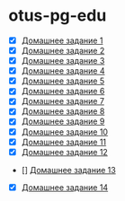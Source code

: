 # otus-pg-edu
- [X] [Домашнее задание 1](https://github.com/gitsergeys/otus-pg-edu/blob/main/homework-1.md)
- [X] [Домашнее задание 2](https://github.com/gitsergeys/otus-pg-edu/blob/main/homework-2.md)
- [X] [Домашнее задание 3](https://github.com/gitsergeys/otus-pg-edu/blob/main/homework-3.md)
- [X] [Домашнее задание 4](https://github.com/gitsergeys/otus-pg-edu/blob/main/homework-4.md)
- [X] [Домашнее задание 5](https://github.com/gitsergeys/otus-pg-edu/blob/main/homework-5.md)
- [X] [Домашнее задание 6](https://github.com/gitsergeys/otus-pg-edu/blob/main/homework-6.md)
- [X] [Домашнее задание 7](https://github.com/gitsergeys/otus-pg-edu/blob/main/homework-7.md)
- [X] [Домашнее задание 8](https://github.com/gitsergeys/otus-pg-edu/blob/main/homework-8.md)
- [X] [Домашнее задание 9](https://github.com/gitsergeys/otus-pg-edu/blob/main/homework-9.md)
- [X] [Домашнее задание 10](https://github.com/gitsergeys/otus-pg-edu/blob/main/homework-10.md)
- [X] [Домашнее задание 11](https://github.com/gitsergeys/otus-pg-edu/blob/main/homework-11.md)
- [X] [Домашнее задание 12](https://github.com/gitsergeys/otus-pg-edu/blob/main/homework-12.md)
- [] [Домашнее задание 13](https://github.com/gitsergeys/otus-pg-edu/blob/main/homework-13.md)
- [X] [Домашнее задание 14](https://github.com/gitsergeys/otus-pg-edu/blob/main/homework-14.md)
